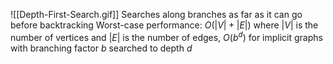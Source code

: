 ![[Depth-First-Search.gif]]
Searches along branches as far as it can go before backtracking
Worst-case performance: $O(|V|+|E|)$ where $|V|$ is the number of vertices and $|E|$ is the number of edges, $O(b^d)$ for implicit graphs with branching factor $b$ searched to depth $d$